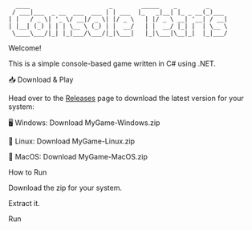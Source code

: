 ```text
  ____                      _        _____    _        _     
 / ___|___  _ __  ___  ___ | | ___  |_   _|__| |_ _ __(_)___ 
| |   / _ \| '_ \/ __|/ _ \| |/ _ \   | |/ _ \ __| '__| / __|
| |__| (_) | | | \__ \ (_) | |  __/   | |  __/ |_| |  | \__ \
 \____\___/|_| |_|___/\___/|_|\___|   |_|\___|\__|_|  |_|___/
```

Welcome!

This is a simple console-based game written in C# using .NET.

📥 Download & Play

Head over to the <a href="https://github.com/FroSty361/Console-Tetris/releases">Releases</a> page to download the latest version for your system:

🖥️ Windows: Download MyGame-Windows.zip

🐧 Linux: Download MyGame-Linux.zip

🍏 MacOS: Download MyGame-MacOS.zip

How to Run

Download the zip for your system.

Extract it.

Run
